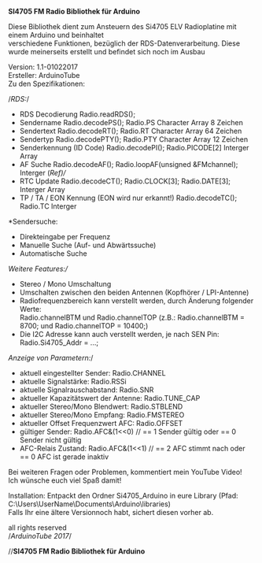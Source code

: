 ******************************************SI4705 FM Radio Bibliothek für Arduino******************************************

Diese Bibliothek dient zum Ansteuern des Si4705 ELV Radioplatine mit einem Arduino und beinhaltet       
verschiedene Funktionen, bezüglich der RDS-Datenverarbeitung. Diese wurde meinerseits erstellt und befindet sich noch im Ausbau                                                                                              


Version:   1.1-01022017                                                                                                  
Ersteller: ArduinoTube                                                                                                   
Zu den Spezifikationen:                                                                                                  


/*RDS:*/
- RDS Decodierung		      Radio.readRDS();                                                                            
- Sendername			        Radio.decodePS();  Radio.PS	                          Character Array	 8  Zeichen                                  
- Sendertext			        Radio.decodeRT();  Radio.RT	                          Character Array	64 Zeichen                                  
- Sendertyp			          Radio.decodePTY(); Radio.PTY                          Character Array	12 Zeichen                                  
- Senderkennung (ID Code)	Radio.decodePI();  Radio.PICODE[2]                    Interger Array                                       
- AF Suche			          Radio.decodeAF();  Radio.loopAF(unsigned &FMchannel);	Interger (*Ref)/*                      
- RTC Update			        Radio.decodeCT();  Radio.CLOCK[3]; Radio.DATE[3];		  Interger Array            
- TP / TA / EON Kennung (EON wird nur erkannt!)	Radio.decodeTC();  Radio.TC     Interger                        

*Sendersuche:                                                                                                             
- Direkteingabe per Frequenz                                                                                             
- Manuelle Suche (Auf- und Abwärtssuche)                                                                                 
- Automatische Suche                                                                                                     

*Weitere Features:/*                                                                                                        
- Stereo / Mono Umschaltung                                                                                              
- Umschalten zwischen den beiden Antennen (Kopfhörer / LPI-Antenne)                                                      
- Radiofrequenzbereich kann verstellt werden, durch Änderung folgender Werte:                                            
  Radio.channelBTM und Radio.channelTOP (z.B.: Radio.channelBTM = 8700; und Radio.channelTOP = 10400;)                   
- Die I2C Adresse kann auch verstellt werden, je nach SEN Pin: Radio.Si4705_Addr = ...;                                  

*Anzeige von Parametern:*/                                                                                                  
- aktuell eingestellter Sender:         Radio.CHANNEL                                                                    
- aktuelle Signalstärke:                Radio.RSSi                                                                       
- aktuelle Signalrauschabstand:         Radio.SNR                                                                        
- aktueller Kapazitätswert der Antenne: Radio.TUNE_CAP                                                                   
- aktueller Stereo/Mono Blendwert:      Radio.STBLEND                                                                    
- aktueller Stereo/Mono Empfang:	      Radio.FMSTEREO                                                                   
- aktueller Offset Frequenzwert AFC:    Radio.OFFSET                                                                     
- gültiger Sender:                      Radio.AFC&(1<<0) // == 1 Sender gültig oder   == 0 Sender nicht gültig           
- AFC-Relais Zustand:                   Radio.AFC&(1<<1) // == 2 AFC stimmt nach oder == 0 AFC ist gerade inaktiv        


Bei weiteren Fragen oder Problemen, kommentiert mein YouTube Video!                                                      
Ich wünsche euch viel Spaß damit!                                                                                        



Installation: Entpackt den Ordner Si4705_Arduino in eure Library (Pfad: C:\Users\UserName\Documents\Arduino\libraries)   
              Falls Ihr eine ältere Versionnoch habt, sichert diesen vorher ab.                                                        


all rights reserved                                                                                                      
/*ArduinoTube 2017*/                                                                                                         

//******************************************SI4705 FM Radio Bibliothek für Arduino******************************************
